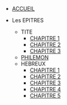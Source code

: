 <!-- docs/_sidebar.md -->
* [ACCUEIL](/)

* Les EPITRES
    * TITE
        * [CHAPITRE 1](#la-grâce-est-en-jésus-seul-name)
        * [CHAPITRE 2](#name-soit-un-modèle-authentique)
        * [CHAPITRE 3](#comme-il-nous-a-aimé-aimons-)
    * [PHILEMON](#fait-confiance-name-par-amour-🙃)
    * HEBREUX
        * [CHAPITRE 1](#)
        * [CHAPITRE 2](#)
        * [CHAPITRE 3](#)
        * [CHAPITRE 4](#)
        * [CHAPITRE 5](#)